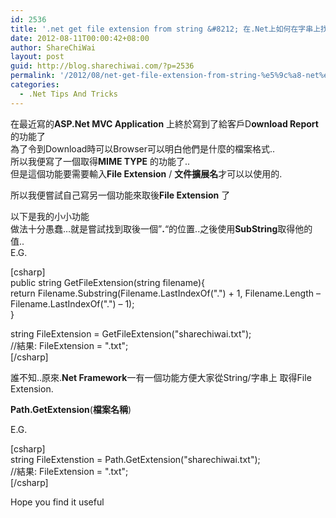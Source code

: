 ```yaml
---
id: 2536
title: '.net get file extension from string &#8212; 在.Net上如何在字串上找到文件擴展名'
date: 2012-08-11T00:00:42+08:00
author: ShareChiWai
layout: post
guid: http://blog.sharechiwai.com/?p=2536
permalink: '/2012/08/net-get-file-extension-from-string-%e5%9c%a8-net%e4%b8%8a%e5%a6%82%e4%bd%95%e5%9c%a8%e5%ad%97%e4%b8%b2%e4%b8%8a%e6%89%be%e5%88%b0%e6%96%87%e4%bb%b6%e6%93%b4%e5%b1%95%e5%90%8d/'
categories:
  - .Net Tips And Tricks
---
```

在最近寫的**ASP.Net MVC Application** 上終於寫到了給客戶D**ownload Report**的功能了  
為了令到Download時可以Browser可以明白他們是什麼的檔案格式..  
所以我便寫了一個取得**MIME TYPE** 的功能了..  
但是這個功能要需要輸入**File Extension** / **文件擴展名**才可以以使用的.

所以我便嘗試自己寫另一個功能來取後**File Extension** 了

以下是我的小小功能  
做法十分愚蠢&#8230;就是嘗試找到取後一個&#8221;**.**&#8220;的位置..之後使用**SubString**取得他的值..  
E.G.

[csharp]  
public string GetFileExtension(string filename){  
return Filename.Substring(Filename.LastIndexOf(".") + 1, Filename.Length &#8211; Filename.LastIndexOf(".") &#8211; 1);  
}

string FileExtension = GetFileExtension("sharechiwai.txt");  
//結果: FileExtension = ".txt";  
[/csharp]

誰不知..原來.**Net Framework**一有一個功能方便大家從String/字串上 取得File Extension.

**Path.GetExtension**(**檔案名稱**)

E.G.

[csharp]  
string FileExtenstion = Path.GetExtension("sharechiwai.txt");  
//結果: FileExtension = ".txt";  
[/csharp]

Hope you find it useful